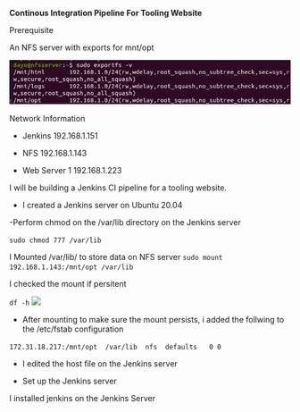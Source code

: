 **Continous Integration Pipeline For Tooling Website**


Prerequisite

An NFS server with exports for mnt/opt

![](optexport.jpg)



Network Information

- Jenkins  192.168.1.151

- NFS    192.168.1.143

- Web Server 1  192.168.1.223 


I will be building a Jenkins CI pipeline for a tooling website.

- I created a Jenkins server on Ubuntu 20.04

-Perform chmod on the /var/lib directory on the Jenkins server

```sudo chmod 777 /var/lib```


I Mounted /var/lib/ to store data on NFS server
```sudo mount 192.168.1.143:/mnt/opt /var/lib```

I checked the mount if persitent

`df -h`
![](check.jpg)

- After mounting to make sure the mount persists, i added the follwing to the /etc/fstab configuration

```172.31.18.217:/mnt/opt  /var/lib	 nfs  defaults   0 0```

- I edited the host file on the Jenkins server

- Set up the Jenkins server

I  installed jenkins on the Jenkins Server
